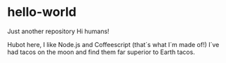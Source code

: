 # hello-world
Just another repository
Hi humans!

Hubot here, I like Node.js and Coffeescript (that´s what I´m made of!)
I´ve had tacos on the moon and find them far superior to Earth tacos.
